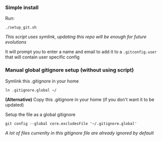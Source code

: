 ### Simple install

Run:
```shell
./setup_git.sh
```
*This script uses symlink, updating this repo will be enough for future evolutions*

It will prompt you to enter a name and email to add it to a `.gitconfig.user` that will contain user specific config

### Manual global gitignore setup (without using script)

Symlink this .gitignore in your home

```shell
ln .gitignore.global ~/
```

**(Alternative)** Copy this .gitignore in your home (if you don't want it to be updated)

Setup the file as a global gitignore
```shell
git config --global core.excludesFile '~/.gitignore.global'
```
*A lot of files currenlty in this gitignore file are already ignored by default*
